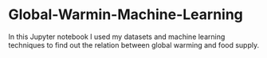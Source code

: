 # Global-Warmin-Machine-Learning
In this Jupyter notebook I used my datasets and machine learning techniques to find out the relation between global warming and food supply.
